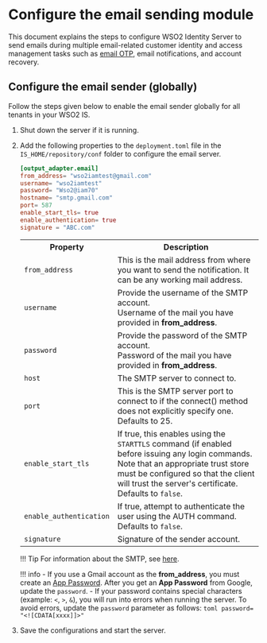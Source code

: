 # Configure the email sending module

This document explains the steps to configure WSO2 Identity Server to send emails during multiple email-related customer identity and access management tasks such as [email OTP]({{base_path}}/guides/authentication/mfa/add-emailotp-login/), email notifications, and account recovery.

## Configure the email sender (globally)

Follow the steps given below to enable the email sender globally for all tenants in your WSO2 IS.

1. Shut down the server if it is running.
2. Add the following properties to the `deployment.toml` file in the `IS_HOME/repository/conf` folder to configure the email server.

    ```toml
    [output_adapter.email]
    from_address= "wso2iamtest@gmail.com"
    username= "wso2iamtest"
    password= "Wso2@iam70"
    hostname= "smtp.gmail.com"
    port= 587
    enable_start_tls= true
    enable_authentication= true
    signature = "ABC.com"
    ```
    <table>
      <tr>
        <th>Property</th>
        <th>Description</th>
      </tr>
      <tr>
        <td><code>from_address</code></td>
        <td>This is the mail address from where you want to send the notification. It can be any working mail address.</td>
      </tr>
      <tr>
        <td><code>username</code></td>
        <td>Provide the username of the SMTP account. <br/> Username of the mail you have provided in <strong>from_address</strong>.</td>
      </tr>
      <tr>
        <td><code>password</code></td>
        <td>Provide the password of the SMTP account. <br/> Password of the mail you have provided in <strong>from_address</strong>.</td>
      </tr>
      <tr>
        <td><code>host</code></td>
        <td>The SMTP server to connect to.</td>
      </tr>
      <tr>
        <td><code>port</code></td>
        <td>This is the SMTP server port to connect to if the connect() method does not explicitly specify one. Defaults to 25.</td>
      </tr>
      <tr>
        <td><code>enable_start_tls</code></td>
        <td>If true, this enables using the <code>STARTTLS</code> command (if enabled before issuing any login commands. Note that an appropriate trust store must be configured so that the client will trust the server's certificate. Defaults to <code>false</code>.</td>
      </tr>
      <tr>
        <td><code>enable_authentication</code></td>
        <td>If true, attempt to authenticate the user using the AUTH command. Defaults to <code>false</code>.</td>
      </tr>
      <tr>
        <td><code>signature</code></td>
        <td>Signature of the sender account.</td>
      </tr>
    </table>

    !!! Tip
        For information about the SMTP, see
        [here](https://javaee.github.io/javamail/docs/api/com/sun/mail/smtp/package-summary.html).

    !!! info
        - If you use a Gmail account as the **from_address**, you must create an [App Password](https://support.google.com/accounts/answer/185833?visit_id=637943607149528455-3801902236&p=InvalidSecondFactor&rd=1).
        After you get an **App Password** from Google, update the `password`.
        - If your password contains special characters (example: `<`, `>`, `&`), you will run into errors when running the server. To avoid errors, update the `password` parameter as follows:
        ```toml
        password= "<![CDATA[xxxx]]>"
        ```

3. Save the configurations and start the server.

<!-- TODO 
Reason for commenting: Tenant configs are not promoted in IS 7

## Configure the email sender (per tenant)

Follow the steps given below to enable the email sender per tenant.

1.  Configure the [Configuration Management REST API]({{base_path}}/apis/use-the-configuration-management-rest-apis/). 
2.  Execute the following curl command to create a resource type named `Publisher`. 

    **Sample Request**
    ``` java 
    curl -X POST "https://localhost:9443/t/{tenant-domain}/api/identity/config-mgt/v1.0/resource-type" -H "accept: 
    application/json" -H 
    "Content-Type: application/json" -H 'Authorization: Basic YWRtaW46YWRtaW4=' -d "{ \"name\": \"Publisher\", \"description\": \"Publisher Configurations\"}"
    ```

3.  Execute the following curl command for creating a resource named `EmailPublisher`. 

    **Sample Request**
    ``` java 
    curl -X POST "https://localhost:9443/t/{tenant-domain}/api/identity/config-mgt/v1.0/resource/Publisher" -H "accept: 
    application/json" -H "Content-Type: application/json" -H 'Authorization: Basic YWRtaW46YWRtaW4=' -d "{ \"name\": \"EmailPublisher\", \"attributes\": [ { \"key\": \"email\", \"value\": \"string\" } ]}"
    ```
	
4.  Execute the following curl command for creating a file named `EmailPublisher`. 

    !!! info
        This `EmailPublisher.xml` file will be used as the tenant's email publisher file. Configure the tenant-wise email configurations in the `EmailPublisher.xml` file.

    **Sample Request**
    ``` java 
    curl -X POST "https://localhost:9443/t/{tenant-domain}/api/identity/config-mgt/v1
    .0/resource/Publisher/EmailPublisher/file" -H "accept: application/json" -H 
    "Content-Type: multipart/form-data" -H 'Authorization: Basic YWRtaW46YWRtaW4=' -F "resourceFile=@EmailPublisher.xml;type=text/xml" -F "fileName=EmailPublisher"
    ```
    
5.  Open the `EmailPublisher.xml` file and configure the parameters given below.

    !!! note
        -   Only one `EmailPublisher.xml` file with the name `EmailPublisher` should be added to a tenant.
        -   You do not need to configure all the configurable parameters. If a parameter has not been configured in the `EmailPublisher.xml` file, configurations in the `output-event-adapters.xml` will be used instead.
    
    <table>
    <thead>
    <tr class="header">
    <th><p>Property name</p></th>
    <th><p>Description</p></th>
    </tr>
    </thead>
    <tbody>
    <tr class="odd">
    <td><code>             mail.smtp.user            </code></td>
    <td>User Name for the sender smtp server</td>
    </tr>
    <tr class="even">
    <td><code>             mail.smtp.password            </code></td>
    <td><p>Password for the sender smtp server</p></td>
    </tr>
    <tr class="odd">
    <td><code>             mail.smtp.port            </code></td>
    <td><p>Port of the sender smtp server</p></td>
    </tr>
    <tr class="even">
    <td><code>             mail.smtp.from            </code></td>
    <td>From email address of the smtp server</td>
    </tr>
    <tr class="odd">
    <td><code>             mail.smtp.host            </code></td>
    <td>Host name of the smtp server</td>
    </tr>
    <tr class="even">
    <td><code>             mail.smtp.auth           </code></td>
    <td>Password hash method to use when storing user entries in the user store.</td>
    </tr>
    <tr class="odd">
    <td><code>             mail.smtp.starttls.enable           </code></td>
    <td>Property to enable STARTTLS support for JavaMail</td>
    </tr>
    <tr class="even">
    <td><code>             mail.smtp.replyTo           </code></td>
    <td>Reply to address of smtp server</td>
    </tr>
    <tr class="odd">
    <td><code>             mail.smtp.signature           </code></td>
    <td>Signature for the sender account</td>
    </tr>
    </tbody>
    </table>
    
    Following is a sample configuration for the `EmailPublisher.xml` file. 
    
    ``` xml
    <?xml version="1.0" encoding="UTF-8"?>
    <eventPublisher name="EmailPublisher" statistics="disable"
        trace="disable" xmlns="http://wso2.org/carbon/eventpublisher">
        <from streamName="id_gov_notify_stream" version="1.0.0"/>
        <mapping customMapping="enable" type="text">
        <inline>{{'{{body}}'}}{{'{{footer}}'}}</inline>
        </mapping>
        <to eventAdapterType="email">
        <property name="email.address">{{'{{send-to}}'}}</property>
        <property name="email.type">{{'{{content-type}}'}}</property>
        <property name="email.subject">{{'{{subject}}'}}</property>
        <property name="mail.smtp.password">xxxxx</property>
        <property name="mail.smtp.from">resourcesiam@gmail.com</property>
        <property name="mail.smtp.user">resourcesiam</property>
        </to>
    </eventPublisher>
    ```  

5.	Since these configurations will be applicable during the tenant loading process, [configure tenant loading and 
unloading for your tenant]({{base_path}}/guides/tenants/configure-the-tenant-loading-policy).-->
